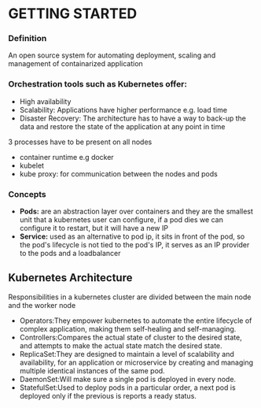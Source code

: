 # GETTING STARTED

### Definition
An open source system for automating deployment, scaling and management of containarized application

### Orchestration tools such as Kubernetes offer:
- High availability
- Scalability: Applications have higher performance e.g. load time
- Disaster Recovery: The architecture has to have a way to back-up the data and restore the state of the application at any point in time

3 processes have to be present on all nodes
- container runtime e.g docker
- kubelet
- kube proxy: for communication between the nodes and pods

### Concepts
- **Pods:** are an abstraction layer over containers and they are the smallest
  unit that a kubernetes user can configure, if a pod dies we can configure
  it to restart, but it will have a new IP
- **Service:** used as an alternative to pod ip, it sits in front of the pod,
  so the pod's lifecycle is not tied to the pod's IP, it serves as an IP
  provider to the pods and a loadbalancer


## Kubernetes Architecture
Responsibilities in a kubernetes cluster are divided between the main node and the worker node
- Operators:They empower kubernetes to automate the entire lifecycle of complex application,
            making them self-healing and self-managing.
- Controllers:Compares the actual state of cluster to the desired state, and attempts to make
              the actual state match the desired state.
- ReplicaSet:They are designed to maintain a level of scalability and availability, for an
             application or microservice by creating and managing multiple identical instances
             of the same pod.
- DaemonSet:Will make sure a single pod is deployed in every node.
- StatefulSet:Used to deploy pods in a particular order, a next pod is deployed only if the previous
              is reports a ready status.